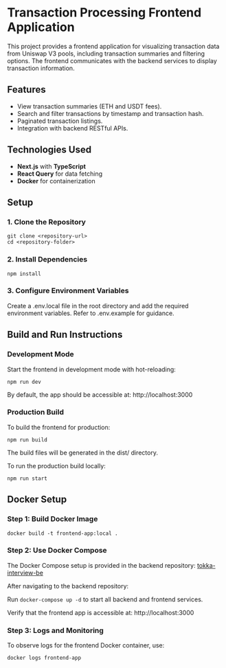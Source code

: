 # Transaction Processing Frontend Application

This project provides a frontend application for visualizing transaction data from Uniswap V3 pools, including transaction summaries and filtering options. The frontend communicates with the backend services to display transaction information.


## Features
- View transaction summaries (ETH and USDT fees).
- Search and filter transactions by timestamp and transaction hash.
- Paginated transaction listings.
- Integration with backend RESTful APIs.


## Technologies Used
- **Next.js** with **TypeScript**
- **React Query** for data fetching
- **Docker** for containerization

## Setup

### 1. Clone the Repository
```
git clone <repository-url>
cd <repository-folder>
```

### 2. Install Dependencies
```
npm install
```

### 3. Configure Environment Variables
Create a .env.local file in the root directory and add the required environment variables. Refer to .env.example for guidance.


## Build and Run Instructions
### Development Mode
Start the frontend in development mode with hot-reloading:

```
npm run dev
```

By default, the app should be accessible at:
http://localhost:3000

### Production Build
To build the frontend for production:

```
npm run build
```

The build files will be generated in the dist/ directory.

To run the production build locally:

```
npm run start
```

## Docker Setup
### Step 1: Build Docker Image
```
docker build -t frontend-app:local .
```

### Step 2: Use Docker Compose
The Docker Compose setup is provided in the backend repository:
[tokka-interview-be](https://github.com/abbylow/tokka-interview-be)

After navigating to the backend repository:

Run `docker-compose up -d` to start all backend and frontend services.

Verify that the frontend app is accessible at:
http://localhost:3000

### Step 3: Logs and Monitoring
To observe logs for the frontend Docker container, use:
```
docker logs frontend-app
```